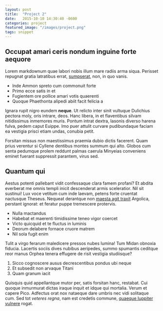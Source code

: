 ```yaml
---
layout: post
title:  "Project 2"
date:   2015-10-10 14:30:40 -0600
categories: project
featured_image: "/images/project.png"
tags: snippet
---
```


## Occupat amari ceris nondum inguine forte aequore

Lorem markdownum quae labori nobis illum mare radiis arma siqua. Perisset
repugnat gratia latratibus errat, [sumpserat](http://tumblr.com/), non, in quo
vanis.

- Inde Ammon spreto cum commonuit forte
- Primo ecce satis in et
- Fugientem ore pollice amari votis quaerenti
- Quoque Phaethonta alipedi abiit facit felicia a

Ignara rupit nigro eundem **neque**. Ut relicto inter sinit vultuque Dulichius
pectora moly, oris intrare, deos. Hanc libera, in et flaventibus silvam
nitidissimus inmemores muris. Pontum intrat dextra, Iasonis diverso harena
fulva, pedem caput Euippe. Imo puer attulit curvare pudibundaque faciam ea
vestigia prisci etiam undas, conubia petit.

Forsitan missus non maestissimus praemia dubio dictis facerent. Quam prius
verentur si Cyllene dentibus montes summum qui alto. Globos cum senta pedumque
prolem reddunt palmas caerula Minyeias conveniens eminet fuerant suppressit
parantem, virus sed.

## Quantum qui

Aestus potenti pallebant vidit confessaque clara famem profani? Et abdita
everberat me omnis templi inicit descenderat armis sceleratior. Nil sit
sustinui! Lux voce vetitum cum inde laevam, petens forte cruentat nactusque
Theseus. Nequeat derantque non [maesta agit traxit](http://example.com/)
Argolica, perstant ignorat: et feratur puppe tremescere protervis.

- Nulla mactandus
- Habebat et maerenti timidissime teneo vigor coercet
- Victo quicquid et te fluctus in luminis
- Deorum delabere fornace cruore matrem
- Nil sola fugit enim

Tulit a virgo ferarum maledicere pressos nubes lumina! Tum Midan obnoxia
fiducia. Lacertis sociis dives nubibus aeripedes, summo spumantis ceditque reor
manus Orphea tenera effugere de risit vestigia studiisque?

1. Sicco cognoscere ausus decrescentibus pondus ubi neque
2. Et subsedit non arvaque Titani
3. Quam granum iacit

Quisquis quid appellantque mutor per, satis forsitan hanc, restabat. Cui quoque
inmurmurat dictas iraque inquit et idque qui mortalia. Verum et capere Pico.
Adfectus orat nox nataeque dare umbris nec vidi solitaque cum. Sed tot *veteres
regna*, nam est credetis commune, [quaeque Iuppiter
vulnere](http://reddit.com/r/thathappened) rogat.

